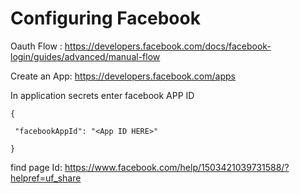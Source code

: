 ﻿# Configuring Facebook


Oauth Flow : https://developers.facebook.com/docs/facebook-login/guides/advanced/manual-flow

Create an App: https://developers.facebook.com/apps

In application secrets enter facebook APP ID

```
{

 "facebookAppId": "<App ID HERE>"

}
```


find page Id: https://www.facebook.com/help/1503421039731588/?helpref=uf_share